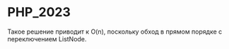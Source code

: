 # PHP_2023

Такое решение приводит к O(n), поскольку обход в прямом порядке с переключением ListNode. 
